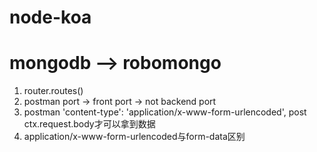 # node-koa

# mongodb --> robomongo


1. router.routes() 
2. postman port  -> front port -> not backend port  
3. postman 'content-type': 'application/x-www-form-urlencoded', post ctx.request.body才可以拿到数据 
4. application/x-www-form-urlencoded与form-data区别

